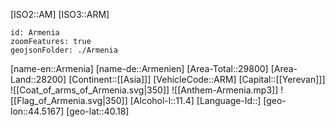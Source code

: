 ﻿---
location: [40.18,44.5167]
type: Country
tags:
- geo/Country

SpocWebEntityId: 26831
isDeleted: false
confidential: public

---
[ISO2::AM]
[ISO3::ARM]
```leaflet
id: Armenia
zoomFeatures: true
geojsonFolder: ./Armenia
```

[name-en::Armenia]
[name-de::Armenien]
[Area-Total::29800]
[Area-Land::28200]
[Continent::[[Asia]]]
[VehicleCode::ARM]
[Capital::[[Yerevan]]]
![[Coat_of_arms_of_Armenia.svg|350]]
![[Anthem-Armenia.mp3]]
![[Flag_of_Armenia.svg|350]]
[Alcohol-l::11.4]
[Language-Id::]
[geo-lon::44.5167]
[geo-lat::40.18]

